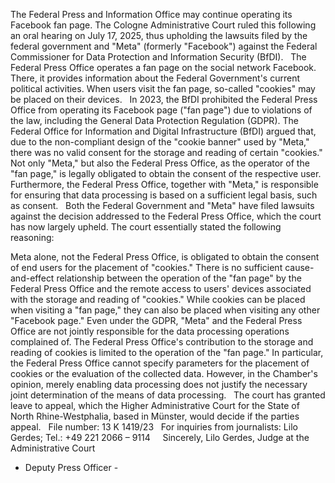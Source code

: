 The Federal Press and Information Office may continue operating its Facebook fan page. The Cologne Administrative Court ruled this following an oral hearing on July 17, 2025, thus upholding the lawsuits filed by the federal government and "Meta" (formerly "Facebook") against the Federal Commissioner for Data Protection and Information Security (BfDI).
 
The Federal Press Office operates a fan page on the social network Facebook. There, it provides information about the Federal Government's current political activities. When users visit the fan page, so-called "cookies" may be placed on their devices.
 
In 2023, the BfDI prohibited the Federal Press Office from operating its Facebook page ("fan page") due to violations of the law, including the General Data Protection Regulation (GDPR). The Federal Office for Information and Digital Infrastructure (BfDI) argued that, due to the non-compliant design of the "cookie banner" used by "Meta," there was no valid consent for the storage and reading of certain "cookies." Not only "Meta," but also the Federal Press Office, as the operator of the "fan page," is legally obligated to obtain the consent of the respective user. Furthermore, the Federal Press Office, together with "Meta," is responsible for ensuring that data processing is based on a sufficient legal basis, such as consent.
 
Both the Federal Government and "Meta" have filed lawsuits against the decision addressed to the Federal Press Office, which the court has now largely upheld. The court essentially stated the following reasoning:

Meta alone, not the Federal Press Office, is obligated to obtain the consent of end users for the placement of "cookies." There is no sufficient cause-and-effect relationship between the operation of the "fan page" by the Federal Press Office and the remote access to users' devices associated with the storage and reading of "cookies." While cookies can be placed when visiting a "fan page," they can also be placed when visiting any other "Facebook page."
Even under the GDPR, "Meta" and the Federal Press Office are not jointly responsible for the data processing operations complained of. The Federal Press Office's contribution to the storage and reading of cookies is limited to the operation of the "fan page." In particular, the Federal Press Office cannot specify parameters for the placement of cookies or the evaluation of the collected data. However, in the Chamber's opinion, merely enabling data processing does not justify the necessary joint determination of the means of data processing.
 
The court has granted leave to appeal, which the Higher Administrative Court for the State of North Rhine-Westphalia, based in Münster, would decide if the parties appeal.
 
File number: 13 K 1419/23
 
For inquiries from journalists: Lilo Gerdes; Tel.: +49 221 2066 – 9114
 
 
Sincerely,
Lilo Gerdes, Judge at the Administrative Court
- Deputy Press Officer -
